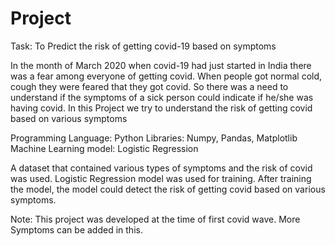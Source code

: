 # Project

Task: To Predict the risk of getting covid-19 based on symptoms

In the month of March 2020 when covid-19 had just started in India there was a fear among everyone of getting covid. When people got normal cold, cough they were feared that they got covid. 
So there was a need to understand if the symptoms of a sick person could indicate if he/she was having covid. 
In this Project we try to understand the risk of getting covid based on various symptoms

Programming Language: Python
Libraries: Numpy, Pandas, Matplotlib
Machine Learning model: Logistic Regression

A dataset that contained various types of symptoms and the risk of covid was used. Logistic Regression model was used for training. After training the model, the model could detect the risk of getting covid based on various symptoms.

Note: This project was developed at the time of first covid wave. More Symptoms can be added in this.



